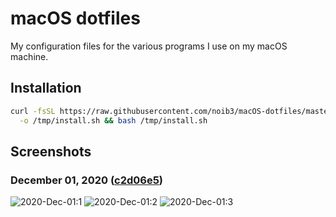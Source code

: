 # macOS dotfiles

My configuration files for the various programs I use on my macOS machine.

## Installation

```bash
curl -fsSL https://raw.githubusercontent.com/noib3/macOS-dotfiles/master/install.sh \
  -o /tmp/install.sh && bash /tmp/install.sh
```

## Screenshots

### December 01, 2020 ([c2d06e5](https://github.com/noib3/macOS-dotfiles/tree/c2d06e5d9143fec39d512599bb68f5098fa8f215))

![2020-Dec-01:1](./screenshots/2020-12-01@21:44:47.png)
![2020-Dec-01:2](./screenshots/2020-12-01@21:45:58.png)
![2020-Dec-01:3](./screenshots/2020-12-01@21:55:00.png)

